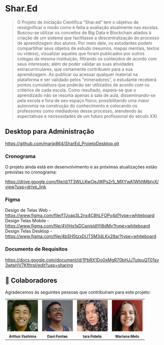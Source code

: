 # Shar.Ed

> O Projeto de Iniciação Científica “Shar.ed” tem o objetivo de ressignificar o modo como é feita
a avaliação atualmente nas escolas. Buscou-se utilizar os conceitos de Big Data e Blockchain
aliados à criação de um sistema que facilitasse a descentralização do processo de
aprendizagem dos alunos. Por meio dele, os estudantes podem compartilhar seus objetos de
estudo (resumos, mapas mentais, textos ou vídeos), visualizar aqueles que foram publicados
por outros colegas da mesma instituição, filtrando os conteúdos de acordo com seus
interesses; além de poder validar as suas atividades extracurriculares, que certamente
contribuem para a sua aprendizagem. Ao publicar ou acessar qualquer material na plataforma
e ser validado pelos “mineradores”, o estudante receberá pontos cumulativos que poderão ser
utilizados de acordo com os critérios de cada escola. Como resultado, espera-se que o
aprendizado não se resuma apenas à sala de aula, disseminando-se pela escola e fora de seu
espaço físico; possibilitando uma maior autonomia na construção do conhecimento e
colocando os professores como mediadores desse processo, atendendo às expectativas e
necessidades de um futuro profissional do século XXI.

## Desktop para Administração
https://github.com/marip864/SharEd_ProjetoDesktop.git

### Cronograma

O projeto ainda está em desenvolvimento e as próximas atualizações estão previstas no cronograma:

https://drive.google.com/file/d/1T3WLLKwOeJWPs2r5_MXYwA1WhItMbtyX/view?usp=drive_link
<br>

### Figma
Design de Telas Web - https://www.figma.com/file/f7Jyap3L2nx4C8hLFOPy4d?type=whiteboard
<br>
Design Telas Mobile - https://www.figma.com/file/4VjHq1sDCanisldlYI8dMv?type=whiteboard
<br>
Design Telas Desktop - https://www.figma.com/file/4bSH5tzxDUT5M3dLKx28ar?type=whiteboard

### Documento de Requisitos
https://docs.google.com/document/d/1PbRX1Do0xMgR70bHJJTutpuQT01sy3wtpHV7KfltrpI/edit?usp=sharing



## 🤝 Colaboradores

Agradecemos às seguintes pessoas que contribuíram para este projeto:

<table>
  <tr>
    <td align="center">
      <a href="https://github.com/ArthurYashima">
        <img src="japa.png" width="100px;" alt="Foto do Arthur"/><br>
        <sub>
          <b>Arthur Yashima</b>
        </sub>
      </a>
    </td>
    <td align="center">
      <a href="https://github.com/Fontes28">
        <img src="davi.png" width="100px;" alt="Foto do Davi"/><br>
        <sub>
          <b>Davi Fontes</b>
        </sub>
      </a>
    </td>
    <td align="center">
      <a href="https://github.com/iarafid">
        <img src="iara.png" width="100px;" alt="Foto da Iara"/><br>
        <sub>
          <b>Iara Fidelis</b>
        </sub>
      </a>
    </td>
    <td align="center">
      <a href="https://github.com/marip864">
        <img src="mari.png" width="100px;" alt="Foto da Mariana"/><br>
        <sub>
          <b>Mariana Melo</b>
        </sub>
      </a>
    </td>
  </tr>
</table>

